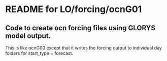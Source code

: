 # README for LO/forcing/ocnG01

## Code to create ocn forcing files using GLORYS model output.

This is like ocnG00 except that it writes the forcing output to
individual day folders for start_type = forecast.



